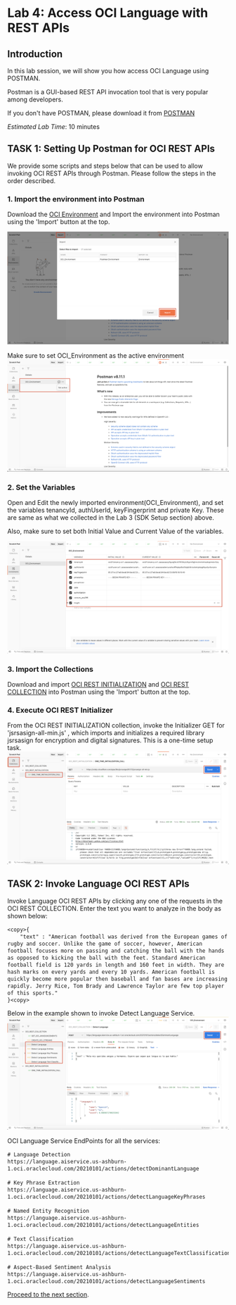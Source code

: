 # Lab 4: Access OCI Language with REST APIs

## Introduction


In this lab session, we will show you how access OCI Language using POSTMAN.

Postman is a GUI-based REST API invocation tool that is very popular among developers.

If you don't have POSTMAN, please download it from [POSTMAN](https://www.postman.com/downloads/)

*Estimated Lab Time*: 10 minutes

## **TASK 1:** Setting Up Postman for OCI REST APIs
We provide some scripts and steps below that can be used to allow invoking OCI REST APIs through Postman. Please follow the steps in the order described.

### 1. Import the environment into Postman

Download the [OCI Environment](./files/OCI_Environment.postman_environment.json) and Import the environment into Postman using the 'Import' button at the top.

![](./images/importENV.png " ")

Make sure to set OCI_Environment as the active environment
![](./images/setActive.png " ")

### 2. Set the Variables
Open and Edit the newly imported environment(OCI_Environment), and set the variables tenancyId, authUserId, keyFingerprint and private Key. These are same as what we collected in the Lab 3 (SDK Setup section) above.

Also, make sure to set both Initial Value and Current Value of the variables. 

![](./images/setVar.png " ")

### 3. Import the Collections
Download and import [OCI REST INITIALIZATION](./files/OCI_REST_INITIALIZATION.postman_collection.json) and [OCI REST COLLECTION](./files/OCI_REST_COLLECTION.postman_collection.json) into Postman using the 'Import' button at the top.

### 4. Execute OCI REST Initializer
From the OCI REST INITIALIZATION collection, invoke the Initializer GET for 'jsrsasign-all-min.js' , which imports and initializes a required library jsrsasign for encryption and digital signatures. This is a one-time setup task. 
![](./images/initializeREST.png " ")

<!-- ### 5. Add Request in OCI REST COLLECTION

Add Request in the OCI REST COLLECTION Folder
![](./images/4.png " ")

Enter Name and click 'Save to OCI REST COLLECTION'
![](./images/5.png " ")

Just make sure that the OCI REST calls are executed as part of the OCI REST COLLECTION, as that collection contains the necessary javascript code to generate OCI's authentication header -->

## **TASK 2:** Invoke Language OCI REST APIs

Invoke Language OCI REST APIs by clicking any one of the requests in the OCI REST COLLECTION.
Enter the text you want to analyze in the body as shown below:
```
<copy>{
    "text" : "American football was derived from the European games of rugby and soccer. Unlike the game of soccer, however, American football focuses more on passing and catching the ball with the hands as opposed to kicking the ball with the feet. Standard American football field is 120 yards in length and 160 feet in width. They are hash marks on every yards and every 10 yards. American football is quickly become more popular then baseball and fan bases are increasing rapidly. Jerry Rice, Tom Brady and Lawrence Taylor are few top player of this sports."
}<copy>
```
Below in the example shown to invoke Detect Language Service.
![](./images/collectionREST.png " ")

OCI Language Service EndPoints for all the services:

```
# Language Detection
https://language.aiservice.us-ashburn-1.oci.oraclecloud.com/20210101/actions/detectDominantLanguage

# Key Phrase Extraction
https://language.aiservice.us-ashburn-1.oci.oraclecloud.com/20210101/actions/detectLanguageKeyPhrases

# Named Entity Recognition
https://language.aiservice.us-ashburn-1.oci.oraclecloud.com/20210101/actions/detectLanguageEntities

# Text Classification
https://language.aiservice.us-ashburn-1.oci.oraclecloud.com/20210101/actions/detectLanguageTextClassification

# Aspect-Based Sentiment Analysis
https://language.aiservice.us-ashburn-1.oci.oraclecloud.com/20210101/actions/detectLanguageSentiments

```

[Proceed to the next section](#next).
